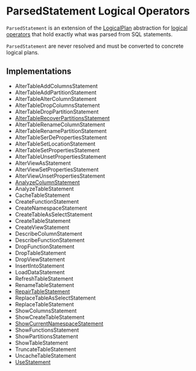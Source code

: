 # ParsedStatement Logical Operators

`ParsedStatement` is an extension of the [LogicalPlan](LogicalPlan.md) abstraction for [logical operators](#implementations) that hold exactly what was parsed from SQL statements.

`ParsedStatement` are never resolved and must be converted to concrete logical plans.

## Implementations

* AlterTableAddColumnsStatement
* AlterTableAddPartitionStatement
* AlterTableAlterColumnStatement
* AlterTableDropColumnsStatement
* AlterTableDropPartitionStatement
* [AlterTableRecoverPartitionsStatement](AlterTableRecoverPartitionsStatement.md)
* AlterTableRenameColumnStatement
* AlterTableRenamePartitionStatement
* AlterTableSerDePropertiesStatement
* AlterTableSetLocationStatement
* AlterTableSetPropertiesStatement
* AlterTableUnsetPropertiesStatement
* AlterViewAsStatement
* AlterViewSetPropertiesStatement
* AlterViewUnsetPropertiesStatement
* [AnalyzeColumnStatement](AnalyzeColumnStatement.md)
* AnalyzeTableStatement
* CacheTableStatement
* CreateFunctionStatement
* CreateNamespaceStatement
* CreateTableAsSelectStatement
* CreateTableStatement
* CreateViewStatement
* DescribeColumnStatement
* DescribeFunctionStatement
* DropFunctionStatement
* DropTableStatement
* DropViewStatement
* InsertIntoStatement
* LoadDataStatement
* RefreshTableStatement
* RenameTableStatement
* [RepairTableStatement](RepairTableStatement.md)
* ReplaceTableAsSelectStatement
* ReplaceTableStatement
* ShowColumnsStatement
* ShowCreateTableStatement
* [ShowCurrentNamespaceStatement](ShowCurrentNamespaceStatement.md)
* ShowFunctionsStatement
* ShowPartitionsStatement
* ShowTableStatement
* TruncateTableStatement
* UncacheTableStatement
* [UseStatement](UseStatement.md)
